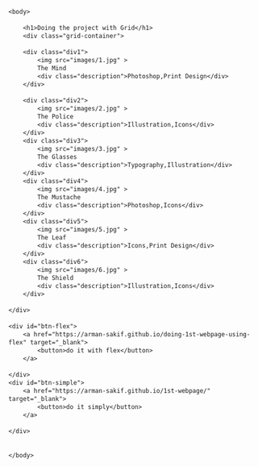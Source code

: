 
<html lang="en-US">
    <head>
        <meta charset="UTF-8">
        <meta name="viewport" content="width=device-width, initial-scale=1.0">
        <link rel="stylesheet" type="text/css" href = "style-grid.css">
        <title>Grid Layout</title>
    </head>
    
    
    <body>
    
        <h1>Doing the project with Grid</h1>
        <div class="grid-container">

        <div class="div1">
            <img src="images/1.jpg" >
            The Mind
            <div class="description">Photoshop,Print Design</div>
        </div>

        <div class="div2">
            <img src="images/2.jpg" >
            The Police
            <div class="description">Illustration,Icons</div>
        </div>
        <div class="div3">
            <img src="images/3.jpg" >
            The Glasses
            <div class="description">Typography,Illustration</div>
        </div>  
        <div class="div4">
            <img src="images/4.jpg" >
            The Mustache
            <div class="description">Photoshop,Icons</div>
        </div>
        <div class="div5">
            <img src="images/5.jpg" >
            The Leaf
            <div class="description">Icons,Print Design</div>
        </div>
        <div class="div6">
            <img src="images/6.jpg" >
            The Shield
            <div class="description">Illustration,Icons</div>
        </div>
    
    </div>
    
    <div id="btn-flex">
        <a href="https://arman-sakif.github.io/doing-1st-webpage-using-flex" target="_blank">
            <button>do it with flex</button>
        </a>
        
    </div>
    <div id="btn-simple">
        <a href="https://arman-sakif.github.io/1st-webpage/" target="_blank">
            <button>do it simply</button>
        </a>
        
    </div>
        

    </body>
        

</html>
